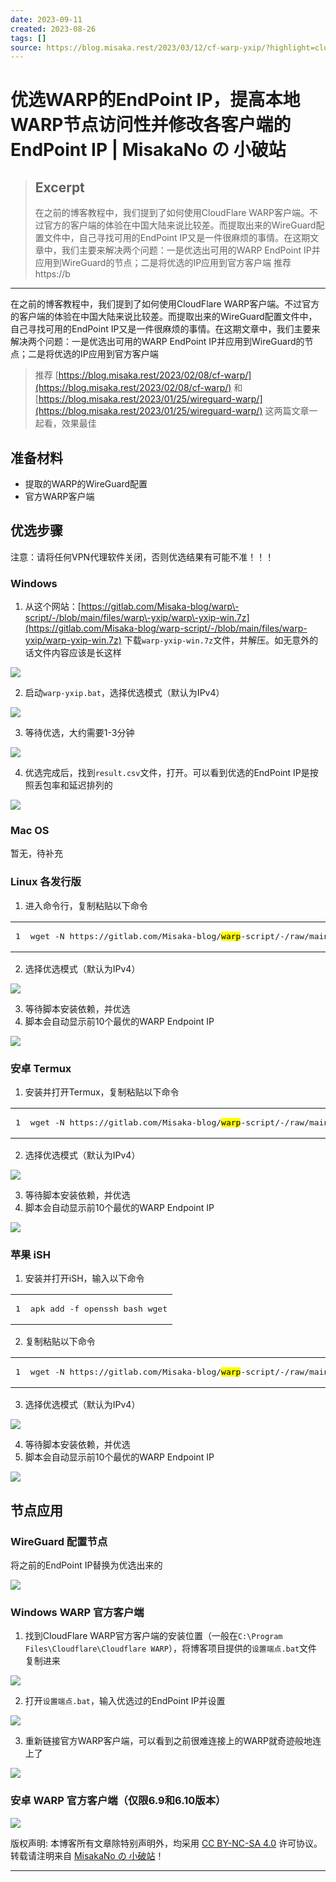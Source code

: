 ```yaml
---
date: 2023-09-11
created: 2023-08-26
tags: []
source: https://blog.misaka.rest/2023/03/12/cf-warp-yxip/?highlight=cloudflare+warp
---
```


# 优选WARP的EndPoint IP，提高本地WARP节点访问性并修改各客户端的EndPoint IP | MisakaNo の 小破站

> ## Excerpt
> 在之前的博客教程中，我们提到了如何使用CloudFlare WARP客户端。不过官方的客户端的体验在中国大陆来说比较差。而提取出来的WireGuard配置文件中，自己寻找可用的EndPoint IP又是一件很麻烦的事情。在这期文章中，我们主要来解决两个问题：一是优选出可用的WARP EndPoint IP并应用到WireGuard的节点；二是将优选的IP应用到官方客户端  推荐 https://b

---
在之前的博客教程中，我们提到了如何使用CloudFlare WARP客户端。不过官方的客户端的体验在中国大陆来说比较差。而提取出来的WireGuard配置文件中，自己寻找可用的EndPoint IP又是一件很麻烦的事情。在这期文章中，我们主要来解决两个问题：一是优选出可用的WARP EndPoint IP并应用到WireGuard的节点；二是将优选的IP应用到官方客户端

> 推荐 [https://blog.misaka.rest/2023/02/08/cf-warp/](https://blog.misaka.rest/2023/02/08/cf-warp/) 和 [https://blog.misaka.rest/2023/01/25/wireguard-warp/](https://blog.misaka.rest/2023/01/25/wireguard-warp/) 这两篇文章一起看，效果最佳

## [](https://blog.misaka.rest/2023/03/12/cf-warp-yxip/?highlight=cloudflare+warp#%E5%87%86%E5%A4%87%E6%9D%90%E6%96%99 "准备材料")准备材料

-   提取的WARP的WireGuard配置
-   官方WARP客户端

## [](https://blog.misaka.rest/2023/03/12/cf-warp-yxip/?highlight=cloudflare+warp#%E4%BC%98%E9%80%89%E6%AD%A5%E9%AA%A4 "优选步骤")优选步骤

注意：请将任何VPN代理软件关闭，否则优选结果有可能不准！！！

### [](https://blog.misaka.rest/2023/03/12/cf-warp-yxip/?highlight=cloudflare+warp#Windows "Windows")Windows

1.  从这个网站：[https://gitlab.com/Misaka-blog/warp\-script/-/blob/main/files/warp\-yxip/warp\-yxip-win.7z](https://gitlab.com/Misaka-blog/warp-script/-/blob/main/files/warp-yxip/warp-yxip-win.7z) 下载`warp-yxip-win.7z`文件，并解压。如无意外的话文件内容应该是长这样

[![](https://cdn.jsdelivr.net/gh/Misaka-blog/imgs@main/20230328001247.png)](https://cdn.jsdelivr.net/gh/Misaka-blog/imgs@main/20230328001247.png)

2.  启动`warp-yxip.bat`，选择优选模式（默认为IPv4）

[![](https://cdn.jsdelivr.net/gh/Misaka-blog/imgs@main/20230328001317.png)](https://cdn.jsdelivr.net/gh/Misaka-blog/imgs@main/20230328001317.png)

3.  等待优选，大约需要1-3分钟

[![](https://cdn.jsdelivr.net/gh/Misaka-blog/imgs@main/20230312172637.png)](https://cdn.jsdelivr.net/gh/Misaka-blog/imgs@main/20230312172637.png)

4.  优选完成后，找到`result.csv`文件，打开。可以看到优选的EndPoint IP是按照丢包率和延迟排列的

[![](https://cdn.jsdelivr.net/gh/Misaka-blog/imgs@main/20230312172753.png)](https://cdn.jsdelivr.net/gh/Misaka-blog/imgs@main/20230312172753.png)

### [](https://blog.misaka.rest/2023/03/12/cf-warp-yxip/?highlight=cloudflare+warp#Mac-OS "Mac OS")Mac OS

暂无，待补充

### [](https://blog.misaka.rest/2023/03/12/cf-warp-yxip/?highlight=cloudflare+warp#Linux-%E5%90%84%E5%8F%91%E8%A1%8C%E7%89%88 "Linux 各发行版")Linux 各发行版

1.  进入命令行，复制粘贴以下命令

<table><tbody><tr><td><pre><span>1</span><br></pre></td><td><pre><span>wget -N https://gitlab.com/Misaka-blog/<mark>warp</mark>-script/-/raw/main/files/<mark>warp</mark>-yxip/<mark>warp</mark>-yxip.sh &amp;&amp; bash <mark>warp</mark>-yxip.sh</span><br></pre></td></tr></tbody></table>

2.  选择优选模式（默认为IPv4）

[![](https://cdn.jsdelivr.net/gh/Misaka-blog/imgs@main/20230328001632.png)](https://cdn.jsdelivr.net/gh/Misaka-blog/imgs@main/20230328001632.png)

3.  等待脚本安装依赖，并优选
4.  脚本会自动显示前10个最优的WARP Endpoint IP

[![](https://cdn.jsdelivr.net/gh/Misaka-blog/imgs@main/20230328001706.png)](https://cdn.jsdelivr.net/gh/Misaka-blog/imgs@main/20230328001706.png)

### [](https://blog.misaka.rest/2023/03/12/cf-warp-yxip/?highlight=cloudflare+warp#%E5%AE%89%E5%8D%93-Termux "安卓 Termux")安卓 Termux

1.  安装并打开Termux，复制粘贴以下命令

<table><tbody><tr><td><pre><span>1</span><br></pre></td><td><pre><span>wget -N https://gitlab.com/Misaka-blog/<mark>warp</mark>-script/-/raw/main/files/<mark>warp</mark>-yxip/<mark>warp</mark>-yxip.sh &amp;&amp; bash <mark>warp</mark>-yxip.sh</span><br></pre></td></tr></tbody></table>

2.  选择优选模式（默认为IPv4）

[![](https://cdn.jsdelivr.net/gh/Misaka-blog/imgs@main/20230528172643.png)](https://cdn.jsdelivr.net/gh/Misaka-blog/imgs@main/20230528172643.png)

3.  等待脚本安装依赖，并优选
4.  脚本会自动显示前10个最优的WARP Endpoint IP

[![](https://cdn.jsdelivr.net/gh/Misaka-blog/imgs@main/20230328001706.png)](https://cdn.jsdelivr.net/gh/Misaka-blog/imgs@main/20230328001706.png)

### [](https://blog.misaka.rest/2023/03/12/cf-warp-yxip/?highlight=cloudflare+warp#%E8%8B%B9%E6%9E%9C-iSH "苹果 iSH")苹果 iSH

1.  安装并打开iSH，输入以下命令

<table><tbody><tr><td><pre><span>1</span><br></pre></td><td><pre><span>apk add -f openssh bash wget</span><br></pre></td></tr></tbody></table>

2.  复制粘贴以下命令

<table><tbody><tr><td><pre><span>1</span><br></pre></td><td><pre><span>wget -N https://gitlab.com/Misaka-blog/<mark>warp</mark>-script/-/raw/main/files/<mark>warp</mark>-yxip/<mark>warp</mark>-yxip.sh &amp;&amp; bash <mark>warp</mark>-yxip.sh</span><br></pre></td></tr></tbody></table>

3.  选择优选模式（默认为IPv4）

[![](https://cdn.jsdelivr.net/gh/Misaka-blog/imgs@main/20230328001632.png)](https://cdn.jsdelivr.net/gh/Misaka-blog/imgs@main/20230328001632.png)

4.  等待脚本安装依赖，并优选
5.  脚本会自动显示前10个最优的WARP Endpoint IP

[![](https://cdn.jsdelivr.net/gh/Misaka-blog/imgs@main/20230328001706.png)](https://cdn.jsdelivr.net/gh/Misaka-blog/imgs@main/20230328001706.png)

## [](https://blog.misaka.rest/2023/03/12/cf-warp-yxip/?highlight=cloudflare+warp#%E8%8A%82%E7%82%B9%E5%BA%94%E7%94%A8 "节点应用")节点应用

### [](https://blog.misaka.rest/2023/03/12/cf-warp-yxip/?highlight=cloudflare+warp#WireGuard-%E9%85%8D%E7%BD%AE%E8%8A%82%E7%82%B9 "WireGuard 配置节点")WireGuard 配置节点

将之前的EndPoint IP替换为优选出来的

[![](https://cdn.jsdelivr.net/gh/Misaka-blog/imgs@main/20230312172834.png)](https://cdn.jsdelivr.net/gh/Misaka-blog/imgs@main/20230312172834.png)

### [](https://blog.misaka.rest/2023/03/12/cf-warp-yxip/?highlight=cloudflare+warp#Windows-WARP-%E5%AE%98%E6%96%B9%E5%AE%A2%E6%88%B7%E7%AB%AF "Windows WARP 官方客户端")Windows WARP 官方客户端

1.  找到CloudFlare WARP官方客户端的安装位置（一般在`C:\Program Files\Cloudflare\Cloudflare WARP`），将博客项目提供的`设置端点.bat`文件复制进来

[![](https://cdn.jsdelivr.net/gh/Misaka-blog/imgs@main/20230312172940.png)](https://cdn.jsdelivr.net/gh/Misaka-blog/imgs@main/20230312172940.png)

2.  打开`设置端点.bat`，输入优选过的EndPoint IP并设置

[![](https://cdn.jsdelivr.net/gh/Misaka-blog/imgs@main/20230312173152.png)](https://cdn.jsdelivr.net/gh/Misaka-blog/imgs@main/20230312173152.png)

3.  重新链接官方WARP客户端，可以看到之前很难连接上的WARP就奇迹般地连上了

[![](https://cdn.jsdelivr.net/gh/Misaka-blog/imgs@main/20230312173210.png)](https://cdn.jsdelivr.net/gh/Misaka-blog/imgs@main/20230312173210.png)

### [](https://blog.misaka.rest/2023/03/12/cf-warp-yxip/?highlight=cloudflare+warp#%E5%AE%89%E5%8D%93-WARP-%E5%AE%98%E6%96%B9%E5%AE%A2%E6%88%B7%E7%AB%AF%EF%BC%88%E4%BB%85%E9%99%906-9%E5%92%8C6-10%E7%89%88%E6%9C%AC%EF%BC%89 "安卓 WARP 官方客户端（仅限6.9和6.10版本）")安卓 WARP 官方客户端（仅限6.9和6.10版本）

[![](https://cdn.jsdelivr.net/gh/Misaka-blog/imgs@main/20230528171712.png)](https://cdn.jsdelivr.net/gh/Misaka-blog/imgs@main/20230528171712.png)

版权声明: 本博客所有文章除特别声明外，均采用 [CC BY-NC-SA 4.0](https://creativecommons.org/licenses/by-nc-sa/4.0/) 许可协议。转载请注明来自 [MisakaNo の 小破站](https://blog.misaka.rest/)！

___

